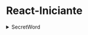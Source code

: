 # React-Iniciante

<details>
  <summary>SecretWord</summary>
- Projeto de um jogo similar ao jogo da forca.
- Nesse projeto as "responsabilidades" estão concentradas no App.
- É o primeiro projeto do curso, então foi criado de forma mais básica, sem usar todos os recursos do react.
  
